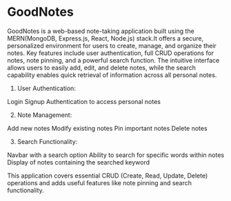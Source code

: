 # GoodNotes
GoodNotes is a web-based note-taking application built using the MERN(MongoDB, Express.js, React, Node.js) stack.It offers a secure, personalized environment for users to create, manage, and organize their notes. Key features include user authentication, full CRUD operations for notes, note pinning, and a powerful search function. The intuitive interface allows users to easily add, edit, and delete notes, while the search capability enables quick retrieval of information across all personal notes. 


1. User Authentication:

  Login
  Signup
  Authentication to access personal notes


2. Note Management:

  Add new notes
  Modify existing notes
  Pin important notes
  Delete notes


3. Search Functionality:

  Navbar with a search option
  Ability to search for specific words within notes
  Display of notes containing the searched keyword



This application covers essential CRUD (Create, Read, Update, Delete) operations and adds useful features like note pinning and search functionality.
